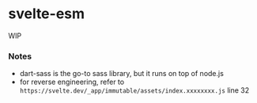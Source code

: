 svelte-esm
==========
WIP
### Notes
- dart-sass is the go-to sass library, but it runs on top of node.js
- for reverse engineering, refer to `https://svelte.dev/_app/immutable/assets/index.xxxxxxxx.js` line 32
